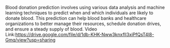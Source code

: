 Blood donation prediction involves using various data analysis and machine learning techniques to predict when and which individuals are likely to donate blood.
This prediction can help blood banks and healthcare organizations to better manage their resources, schedule donation drives, and ensure a steady supply of blood.
Video Link:https://drive.google.com/file/d/1db-KHK-Nww3knxfll3xiPfQsT4l8-Gmq/view?usp=sharing


